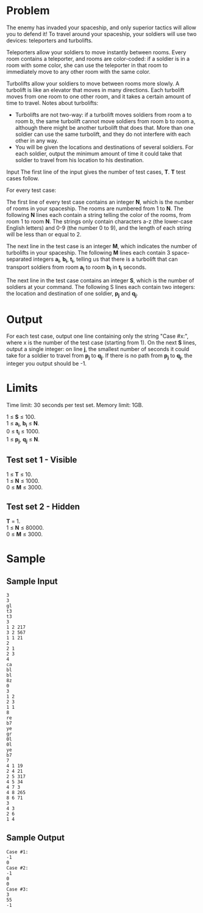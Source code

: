 Problem
===
The enemy has invaded your spaceship, and only superior tactics will allow you to defend it! To travel around your spaceship, your soldiers will use two devices: teleporters and turbolifts.

Teleporters allow your soldiers to move instantly between rooms. Every room contains a teleporter, and rooms are color-coded: if a soldier is in a room with some color, she can use the teleporter in that room to immediately move to any other room with the same color.

Turbolifts allow your soldiers to move between rooms more slowly. A turbolift is like an elevator that moves in many directions. Each turbolift moves from one room to one other room, and it takes a certain amount of time to travel. Notes about turbolifts:

* Turbolifts are not two-way: if a turbolift moves soldiers from room a to room b, the same turbolift cannot move soldiers from room b to room a, although there might be another turbolift that does that.
More than one soldier can use the same turbolift, and they do not interfere with each other in any way.
* You will be given the locations and destinations of several soldiers. For each soldier, output the minimum amount of time it could take that soldier to travel from his location to his destination.

Input
The first line of the input gives the number of test cases, **T**. **T** test cases follow.

For every test case:

The first line of every test case contains an integer **N**, which is the number of rooms in your spaceship. The rooms are numbered from 1 to **N**. The following **N** lines each contain a string telling the color of the rooms, from room 1 to room **N**. The strings only contain characters a-z (the lower-case English letters) and 0-9 (the number 0 to 9), and the length of each string will be less than or equal to 2.

The next line in the test case is an integer **M**, which indicates the number of turbolifts in your spaceship. The following **M** lines each contain 3 space-separated integers **a<sub>i</sub>**, **b<sub>i</sub>**, **t<sub>i</sub>**, telling us that there is a turbolift that can transport soldiers from room **a<sub>i</sub>** to room **b<sub>i</sub>** in **t<sub>i</sub>** seconds.

The next line in the test case contains an integer **S**, which is the number of soldiers at your command. The following S lines each contain two integers: the location and destination of one soldier, **p<sub>j</sub>** and **q<sub>j</sub>**.

Output
===
For each test case, output one line containing only the string "Case #x:", where x is the number of the test case (starting from 1). On the next **S** lines, output a single integer: on line **j**, the smallest number of seconds it could take for a soldier to travel from **p<sub>j</sub>** to **q<sub>j</sub>**. If there is no path from **p<sub>j</sub>** to **q<sub>j</sub>**, the integer you output should be -1.

Limits
===
Time limit: 30 seconds per test set.
Memory limit: 1GB.

1 ≤ **S** ≤ 100.<br />
1 ≤ **a<sub>i</sub>**, **b<sub>i</sub>** ≤ **N**.<br />
0 ≤ **t<sub>i</sub>** ≤ 1000.<br />
1 ≤ **p<sub>j</sub>**, **q<sub>j</sub>** ≤ **N**.<br />

Test set 1 - Visible
---
1 ≤ **T** ≤ 10.<br />
1 ≤ **N** ≤ 1000.<br />
0 ≤ **M** ≤ 3000.<br />

Test set 2 - Hidden
---
**T** = 1.<br />
1 ≤ **N** ≤ 80000.<br />
0 ≤ **M** ≤ 3000.<br />

Sample
===
Sample Input
---
```
3
3
gl
t3
t3
3
1 2 217
3 2 567
1 1 21
2
2 1
2 3
4
ca
bl
bl
8z
0
3
1 2
2 3
1 1
8
re
b7
ye
gr
0l
0l
ye
b7
7
4 1 19
2 4 21
2 5 317
4 5 34
4 7 3
4 8 265
8 6 71
3
4 3
2 6
1 4
```
Sample Output
---
```
Case #1:
-1
0
Case #2:
-1
0
0
Case #3:
3
55
-1
```